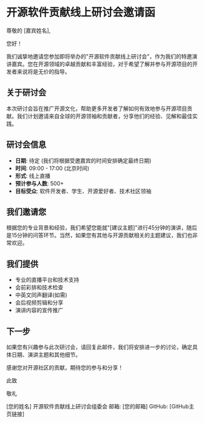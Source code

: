 # 开源软件贡献线上研讨会邀请函

尊敬的 [嘉宾姓名],

您好！

我们诚挚地邀请您参加即将举办的"开源软件贡献线上研讨会"，作为我们的特邀演讲嘉宾。您在开源领域的卓越贡献和丰富经验，对于希望了解并参与开源项目的开发者来说将是无价的指导。

## 关于研讨会

本次研讨会旨在推广开源文化，帮助更多开发者了解如何有效地参与开源项目贡献。我们计划邀请来自全球的开源领袖和贡献者，分享他们的经验、见解和最佳实践。

## 研讨会信息

- **日期**: 待定 (我们将根据受邀嘉宾的时间安排确定最终日期)
- **时间**: 09:00 - 17:00 (北京时间)
- **形式**: 线上直播
- **预计参与人数**: 500+
- **目标受众**: 软件开发者、学生、开源爱好者、技术社区领袖

## 我们邀请您

根据您的专业背景和经验，我们希望您能就"[建议主题]"进行45分钟的演讲，随后是15分钟的问答环节。当然，如果您有其他与开源贡献相关的主题建议，我们也非常欢迎。

## 我们提供

- 专业的直播平台和技术支持
- 会前彩排和技术检查
- 中英文同声翻译(如需)
- 会后视频剪辑和分享
- 演讲内容的宣传推广

## 下一步

如果您有兴趣参与此次研讨会，请回复此邮件，我们将安排进一步的讨论，确定具体日期、演讲主题和其他细节。

感谢您对开源社区的贡献，期待您的参与和分享！

此致

敬礼

[您的姓名]
开源软件贡献线上研讨会组委会
邮箱: [您的邮箱]
GitHub: [GitHub主页链接]
